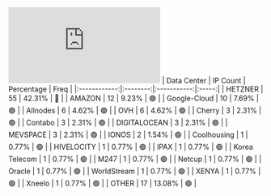 ![Diagramm](https://github.com/111STAVR111/props/blob/main/Celestia/Mainnet/Decentralization/1/README.md)
| Data Center | IP Count | Percentage | Freq |
|:------------:|:--------:|:-----------:|:-----:|
| HETZNER | 55 | 42.31% | 🔴 |
| AMAZON | 12 | 9.23% | 🟢 |
| Google-Cloud | 10 | 7.69% | 🟢 |
| Allnodes | 6 | 4.62% | 🟢 |
| OVH | 6 | 4.62% | 🟢 |
| Cherry | 3 | 2.31% | 🟢 |
| Contabo | 3 | 2.31% | 🟢 |
| DIGITALOCEAN | 3 | 2.31% | 🟢 |
| MEVSPACE | 3 | 2.31% | 🟢 |
| IONOS | 2 | 1.54% | 🟢 |
| Coolhousing | 1 | 0.77% | 🟢 |
| HIVELOCITY | 1 | 0.77% | 🟢 |
| IPAX | 1 | 0.77% | 🟢 |
| Korea Telecom | 1 | 0.77% | 🟢 |
| M247 | 1 | 0.77% | 🟢 |
| Netcup | 1 | 0.77% | 🟢 |
| Oracle | 1 | 0.77% | 🟢 |
| WorldStream | 1 | 0.77% | 🟢 |
| XENYA | 1 | 0.77% | 🟢 |
| Xneelo | 1 | 0.77% | 🟢 |
| OTHER | 17 | 13.08% | 🟢 |